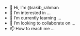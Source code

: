 - 👋 Hi, I’m @rakib_rahman
- 👀 I’m interested in ...
- 🌱 I’m currently learning ...
- 💞️ I’m looking to collaborate on ...
- 📫 How to reach me ...

<!---
rakib_rahman/rakib_rahman is a ✨ special ✨ repository because its `README.md` (this file) appears on your GitHub profile.
You can click the Preview link to take a look at your changes.
--->
